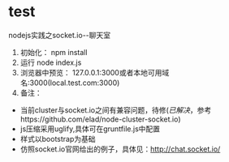 test
====

nodejs实践之socket.io--聊天室

1. 初始化：
  npm install
2. 运行
  node index.js
3. 浏览器中预览： 127.0.0.1:3000或者本地可用域名:3000(local.test.com:3000)
4. 备注：  
  * 当前cluster与socket.io之间有兼容问题，待修(_已解决_，参考https://github.com/elad/node-cluster-socket.io)  
  * js压缩采用uglify,具体可在gruntfile.js中配置  
  * 样式以bootstrap为基础  
  * 仿照socket.io官网给出的例子，具体见：http://chat.socket.io/  
